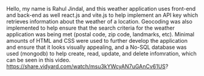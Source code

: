 Hello, my name is Rahul Jindal, and this weather application uses front-end and back-end as well react.js and vite.js to help implement an API key which retrieves information about the weather of a location. Geocoding was also implemented to help ensure that the search criteria for the weather application was being met (postal code, zip code, landmarks, etc). Minimal amounts of HTML and CSS were used to further develop the application and ensure that it looks visually appealing, and a No-SQL database was used (mongodb) to help create, read, update, and delete infomration, which can be seen in this video. https://share.vidyard.com/watch/msu3kYWcyAN7uGAnCv61US?
